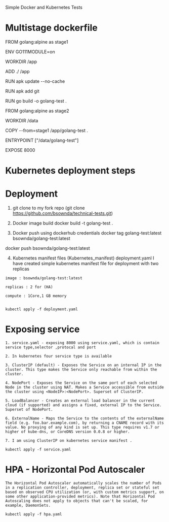 Simple Docker and Kubernetes Tests
# Multistage dockerfile

FROM golang:alpine as stage1

ENV GO111MODULE=on

WORKDIR /app

ADD ./ /app

RUN apk update --no-cache

RUN apk add git

RUN go build -o golang-test  .

FROM golang:alpine as stage2

WORKDIR /data

COPY --from=stage1 /app/golang-test .

ENTRYPOINT ["/data/golang-test"]

EXPOSE 8000

# Kubernetes deployment steps
  
   # Deployment 
   1. git clone to my fork repo (git clone https://github.com/bsownda/technical-tests.git)

   2. Docker image build 
   docker build -t golang-test .

   3. Docker push  using dockerhub credentials 
   docker tag golang-test:latest bsownda/golang-test:latest

   docker push bsownda/golang-test:latest

   4. Kubernetes manifest files (Kubernetes_manifest)
    deployment.yaml
    I have created simple kubernetes manifest file for deployment with two replicas

    image : bsownda/golang-test:latest

    replicas : 2 for (HA)

    compute : 1Core,1 GB memory


    kubectl apply -f deployment.yaml

# Exposing service

    1. service.yaml - exposing 8000 using service.yaml, which is contain service type,selector ,protocal and port 

    2. In kubernetes four service type is available 

    3. ClusterIP (default) - Exposes the Service on an internal IP in the cluster. This type makes the Service only reachable from within the cluster.
    
    4. NodePort - Exposes the Service on the same port of each selected Node in the cluster using NAT. Makes a Service accessible from outside the cluster using <NodeIP>:<NodePort>. Superset of ClusterIP.

    5. LoadBalancer - Creates an external load balancer in the current cloud (if supported) and assigns a fixed, external IP to the Service. Superset of NodePort.

    6. ExternalName - Maps the Service to the contents of the externalName field (e.g. foo.bar.example.com), by returning a CNAME record with its value. No proxying of any kind is set up. This type requires v1.7 or higher of kube-dns, or CoreDNS version 0.0.8 or higher.

    7. I am using ClusterIP on kubernetes service manifest .

    kubectl apply -f service.yaml 

 # HPA - Horizontal Pod Autoscaler

    The Horizontal Pod Autoscaler automatically scales the number of Pods in a replication controller, deployment, replica set or stateful set based on observed CPU utilization (or, with custom metrics support, on some other application-provided metrics). Note that Horizontal Pod Autoscaling does not apply to objects that can't be scaled, for example, DaemonSets.

    kubectl apply -f hpa.yaml








     

